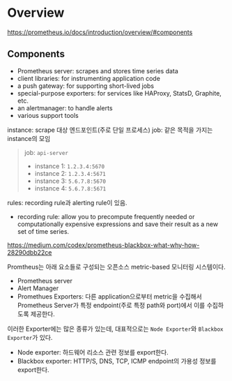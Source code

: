 # Overview
https://prometheus.io/docs/introduction/overview/#components
## Components
- Prometheus server: scrapes and stores time series data
- client libraries: for instrumenting application code
- a push gateway: for supporting short-lived jobs
- special-purpose exporters: for services like HAProxy, StatsD, Graphite, etc.
- an alertmanager: to handle alerts
- various support tools

instance: scrape 대상 엔드포인트(주로 단일 프로세스)
job: 같은 목적을 가지는 instance의 모임


>job: `api-server`
>- instance 1: `1.2.3.4:5670`
>- instance 2: `1.2.3.4:5671`
>- instance 3: `5.6.7.8:5670`
>- instance 4: `5.6.7.8:5671`



rules: recording rule과 alerting rule이 있음.
- recording rule: allow you to precompute frequently needed or computationally expensive expressions and save their result as a new set of time series.



https://medium.com/codex/prometheus-blackbox-what-why-how-28290dbb22ce

Promtheus는 아래 요소들로 구성되는 오픈소스 metric-based 모니터링 시스템이다.
- Prometheus server
- Alert Manager
- Promethues Exporters: 다른 application으로부터 metric을 수집해서 Prometheus Server가 특정 endpoint(주로 특정 path와 port)에서 이를 수집하도록 제공한다.

이러한 Exporter에는 많은 종류가 있는데, 대표적으로는 `Node Exporter`와 `Blackbox Exporter`가 있다.
- Node exporter: 하드웨어 리소스 관련 정보를 export한다.
- Blackbox exporter: HTTP/S, DNS, TCP, ICMP endpoint의 가용성 정보를 export한다.